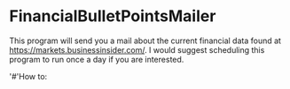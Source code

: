 # FinancialBulletPointsMailer
This program will send you a mail about the current financial data found at https://markets.businessinsider.com/. I would suggest scheduling this program to run once 
a day if you are interested.

'#'How to:


